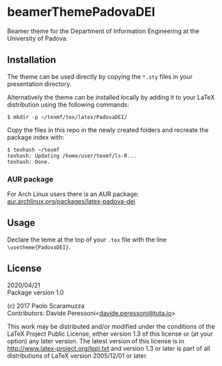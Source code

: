 # beamerThemePadovaDEI
Beamer theme for the Department of Information Engineering at the University
of Padova.

## Installation

The theme can be used directly by copying the `*.sty` files in your presentation directory.

Alternatively the theme can be installed locally by adding it to your LaTeX
distribution using the following commands:

    $ mkdir -p ~/texmf/tex/latex/PadovaDEI/

Copy the files in this repo in the newly created folders and recreate the package index with:

    $ texhash ~/texmf
    texhash: Updating /home/user/texmf/ls-R...
    texhash: Done.

### AUR package

For Arch Linux users there is an AUR package:
[aur.archlinux.org/packages/latex-padova-dei][1]

[1]: https://aur.archlinux.org/packages/latex-padova-dei/

## Usage

Declare the teme at the top of your `.tex` file with the line
`\usetheme{PadovaDEI}`.

## License

2020/04/21  
Package version 1.0

(c) 2017 Paolo Scaramuzza  
Contributors: Davide Peressoni\<<davide.peressoni@tuta.io>>

This work may be distributed and/or modified under the
conditions of the LaTeX Project Public License, either version 1.3
of this license or (at your option) any later version.
The latest version of this license is in
<http://www.latex-project.org/lppl.txt>
and version 1.3 or later is part of all distributions of LaTeX
version 2005/12/01 or later.

